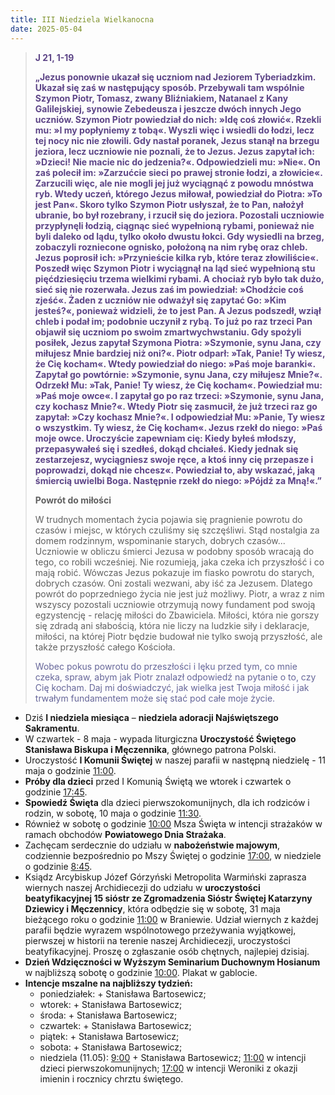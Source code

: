 ```yaml
---
title: III Niedziela Wielkanocna
date: 2025-05-04
---
```


> **<span style="color: #5D4587;">J 21, 1-19 </span>**
>
> **<span style="color: #5D4587;">„Jezus ponownie ukazał się uczniom nad Jeziorem Tyberiadzkim. Ukazał się zaś w następujący sposób. Przebywali tam wspólnie Szymon Piotr, Tomasz, zwany Bliźniakiem, Natanael z Kany Galilejskiej, synowie Zebedeusza i jeszcze dwóch innych Jego uczniów. Szymon Piotr powiedział do nich: »Idę coś złowić«. Rzekli mu: »I my popłyniemy z tobą«. Wyszli więc i wsiedli do łodzi, lecz tej nocy nic nie złowili. Gdy nastał poranek, Jezus stanął na brzegu jeziora, lecz uczniowie nie poznali, że to Jezus. Jezus zapytał ich: »Dzieci! Nie macie nic do jedzenia?«. Odpowiedzieli mu: »Nie«. On zaś polecił im: »Zarzućcie sieci po prawej stronie łodzi, a złowicie«. Zarzucili więc, ale nie mogli jej już wyciągnąć z powodu mnóstwa ryb. Wtedy uczeń, którego Jezus miłował, powiedział do Piotra: »To jest Pan«. Skoro tylko Szymon Piotr usłyszał, że to Pan, nałożył ubranie, bo był rozebrany, i rzucił się do jeziora. Pozostali uczniowie przypłynęli łodzią, ciągnąc sieć wypełnioną rybami, ponieważ nie byli daleko od lądu, tylko około dwustu łokci. Gdy wysiedli na brzeg, zobaczyli rozniecone ognisko, położoną na nim rybę oraz chleb. Jezus poprosił ich: »Przynieście kilka ryb, które teraz złowiliście«. Poszedł więc Szymon Piotr i wyciągnął na ląd sieć wypełnioną stu pięćdziesięciu trzema wielkimi rybami. A chociaż ryb było tak dużo, sieć się nie rozerwała. Jezus zaś im powiedział: »Chodźcie coś zjeść«. Żaden z uczniów nie odważył się zapytać Go: »Kim jesteś?«, ponieważ widzieli, że to jest Pan. A Jezus podszedł, wziął chleb i podał im; podobnie uczynił z rybą. To już po raz trzeci Pan objawił się uczniom po swoim zmartwychwstaniu. Gdy spożyli posiłek, Jezus zapytał Szymona Piotra: »Szymonie, synu Jana, czy miłujesz Mnie bardziej niż oni?«. Piotr odparł: »Tak, Panie! Ty wiesz, że Cię kocham«. Wtedy powiedział do niego: »Paś moje baranki«. Zapytał go powtórnie: »Szymonie, synu Jana, czy miłujesz Mnie?«. Odrzekł Mu: »Tak, Panie! Ty wiesz, że Cię kocham«. Powiedział mu: »Paś moje owce«. I zapytał go po raz trzeci: »Szymonie, synu Jana, czy kochasz Mnie?«. Wtedy Piotr się zasmucił, że już trzeci raz go zapytał: »Czy kochasz Mnie?«. I odpowiedział Mu: »Panie, Ty wiesz o wszystkim. Ty wiesz, że Cię kocham«. Jezus rzekł do niego: »Paś moje owce. Uroczyście zapewniam cię: Kiedy byłeś młodszy, przepasywałeś się i szedłeś, dokąd chciałeś. Kiedy jednak się zestarzejesz, wyciągniesz swoje ręce, a ktoś inny cię przepasze i poprowadzi, dokąd nie chcesz«. Powiedział to, aby wskazać, jaką śmiercią uwielbi Boga. Następnie rzekł do niego: »Pójdź za Mną!«.”</span>**
>
>
>
> **Powrót do miłości**
>
> W trudnych momentach życia pojawia się pragnienie powrotu do czasów i miejsc, w których czuliśmy się szczęśliwi. Stąd nostalgia za domem rodzinnym, wspominanie starych, dobrych czasów... Uczniowie w obliczu śmierci Jezusa w podobny sposób wracają do tego, co robili wcześniej. Nie rozumieją, jaka czeka ich przyszłość i co mają robić. Wówczas Jezus pokazuje im fiasko powrotu do starych, dobrych czasów. Oni zostali wezwani, aby iść za Jezusem. Dlatego powrót do poprzedniego życia nie jest już możliwy. Piotr, a wraz z nim wszyscy pozostali uczniowie otrzymują nowy fundament pod swoją egzystencję - relację miłości do Zbawiciela. Miłości, która nie gorszy się zdradą ani słabością, która nie liczy na ludzkie siły i deklaracje, miłości, na której Piotr będzie budował nie tylko swoją przyszłość, ale także przyszłość całego Kościoła.
>
> <span style="color: #666699;">Wobec pokus powrotu do przeszłości i lęku przed tym, co mnie czeka, spraw, abym jak Piotr znalazł odpowiedź na pytanie o to, czy Cię kocham. Daj mi doświadczyć, jak wielka jest Twoja miłość i jak trwałym fundamentem może się stać pod całe moje życie.
> &nbsp;

- Dziś **I niedziela miesiąca** – **niedziela adoracji Najświętszego Sakramentu**.
- W czwartek - 8 maja - wypada liturgiczna **Uroczystość Świętego Stanisława Biskupa i Męczennika**, głównego patrona Polski.
- Uroczystość **I Komunii Świętej** w naszej parafii w następną niedzielę - 11 maja o godzinie <u>11:00</u>.
- **Próby dla dzieci** przed I Komunią Świętą we wtorek i czwartek o godzinie <u>17:45</u>.
- **Spowiedź Święta** dla dzieci pierwszokomunijnych, dla ich rodziców i rodzin, w sobotę, 10 maja o godzinie <u>11:30</u>.
- Również w sobotę o godzinie <u>10:00</u> Msza Święta w intencji strażaków w ramach obchodów **Powiatowego Dnia Strażaka**.
- Zachęcam serdecznie do udziału w **nabożeństwie majowym**, codziennie bezpośrednio po Mszy Świętej o godzinie <u>17:00</u>, w niedziele o godzinie <u>8:45</u>.
- Ksiądz Arcybiskup Józef Górzyński Metropolita Warmiński zaprasza wiernych naszej Archidiecezji do udziału w **uroczystości beatyfikacyjnej 15 sióstr ze Zgromadzenia Sióstr Świętej Katarzyny Dziewicy i Męczennicy**, która odbędzie się w sobotę, 31 maja bieżącego roku o godzinie <u>11:00</u> w Braniewie. Udział wiernych z każdej parafii będzie wyrazem wspólnotowego przeżywania wyjątkowej, pierwszej w historii na terenie naszej Archidiecezji, uroczystości beatyfikacyjnej. Proszę o zgłaszanie osób chętnych, najlepiej dzisiaj.
- **Dzień Wdzięczności w Wyższym Seminarium Duchownym Hosianum** w najbliższą sobotę o godzinie <u>10:00</u>. Plakat w gablocie.
- **Intencje mszalne na najbliższy tydzień:**
  - poniedziałek: + Stanisława Bartosewicz;
  - wtorek: + Stanisława Bartosewicz;
  - środa: + Stanisława Bartosewicz;
  - czwartek: + Stanisława Bartosewicz;
  - piątek: + Stanisława Bartosewicz;
  - sobota: + Stanisława Bartosewicz;
  - niedziela (11.05): <u>9:00</u> + Stanisława Bartosewicz; <u>11:00</u> w intencji dzieci pierwszokomunijnych; <u>17:00</u> w intencji Weroniki z okazji imienin i rocznicy chrztu świętego.
